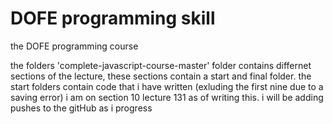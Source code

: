 # DOFE programming skill

the DOFE programming course

the folders 'complete-javascript-course-master' folder contains differnet sections of the lecture, these sections contain a start and final folder. the start folders contain code that i have written (exluding the first nine due to a saving error)
i am on section 10 lecture 131 as of writing this. 
i will be adding pushes to the gitHub as i progress